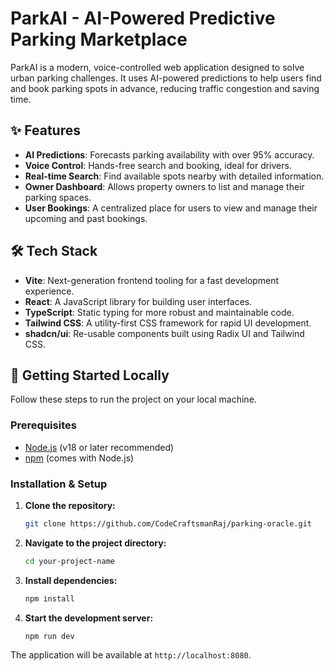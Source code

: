 # ParkAI - AI-Powered Predictive Parking Marketplace

ParkAI is a modern, voice-controlled web application designed to solve urban parking challenges. It uses AI-powered predictions to help users find and book parking spots in advance, reducing traffic congestion and saving time.

## ✨ Features

- **AI Predictions**: Forecasts parking availability with over 95% accuracy.
- **Voice Control**: Hands-free search and booking, ideal for drivers.
- **Real-time Search**: Find available spots nearby with detailed information.
- **Owner Dashboard**: Allows property owners to list and manage their parking spaces.
- **User Bookings**: A centralized place for users to view and manage their upcoming and past bookings.

## 🛠️ Tech Stack

- **Vite**: Next-generation frontend tooling for a fast development experience.
- **React**: A JavaScript library for building user interfaces.
- **TypeScript**: Static typing for more robust and maintainable code.
- **Tailwind CSS**: A utility-first CSS framework for rapid UI development.
- **shadcn/ui**: Re-usable components built using Radix UI and Tailwind CSS.

## 🚀 Getting Started Locally

Follow these steps to run the project on your local machine.

### Prerequisites

- [Node.js](https://nodejs.org/en) (v18 or later recommended)
- [npm](https://www.npmjs.com/) (comes with Node.js)

### Installation & Setup

1.  **Clone the repository:**
    ```sh
    git clone https://github.com/CodeCraftsmanRaj/parking-oracle.git
    ```
2.  **Navigate to the project directory:**
    ```sh
    cd your-project-name
    ```
3.  **Install dependencies:**
    ```sh
    npm install
    ```
4.  **Start the development server:**
    ```sh
    npm run dev
    ```
The application will be available at `http://localhost:8080`.
